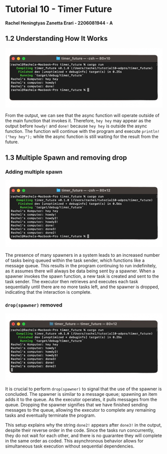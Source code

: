 # Tutorial 10 - Timer Future
**Rachel Heningtyas Zanetta Erari - 2206081944 - A**

## 1.2 Understanding How It Works
<img src="image/image-1.png">

From the output, we can see that the async function will operate outside of the main function that invokes it. Therefore, `hey hey` may appear as the output before `howdy!` and `done!` because `hey hey` is outside the async function. The function will continue with the program and execute `println!("hey hey");` while the async function is still waiting for the result from the future.

## 1.3 Multiple Spawn and removing drop
### Adding multiple spawn
<img src="image/image-2-with-drop.png">

The presence of many spawners in a system leads to an increased number of tasks being queued within the task sender, which functions like a message queue. This results in the program continuing to run indefinitely, as it assumes there will always be data being sent by a spawner. When a spawner invokes the spawn function, a new task is created and sent to the task sender. The executor then retrieves and executes each task sequentially until there are no more tasks left, and the spawner is dropped, indicating that the interaction is complete.

### `drop(spawner)` removed
<img src="image/image-2-without-drop.png">

It is crucial to perform `drop(spawner)` to signal that the use of the spawner is concluded. The spawner is similar to a message queue; spawning an item adds it to the queue. As the executor operates, it pulls messages from the queue. Dropping the spawner signifies that we have finished sending messages to the queue, allowing the executor to complete any remaining tasks and eventually terminate the program.

This setup explains why the string `done2!` appears after `done3!` in the output, despite their reverse order in the code. Since the tasks run concurrently, they do not wait for each other, and there is no guarantee they will complete in the same order as coded. This asynchronous behavior allows for simultaneous task execution without sequential dependencies.